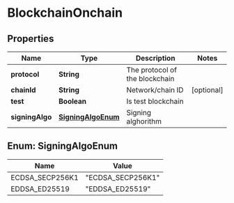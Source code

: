

# BlockchainOnchain


## Properties

| Name | Type | Description | Notes |
|------------ | ------------- | ------------- | -------------|
|**protocol** | **String** | The protocol of the blockchain |  |
|**chainId** | **String** | Network/chain ID |  [optional] |
|**test** | **Boolean** | Is test blockchain |  |
|**signingAlgo** | [**SigningAlgoEnum**](#SigningAlgoEnum) | Signing alghorithm |  |



## Enum: SigningAlgoEnum

| Name | Value |
|---- | -----|
| ECDSA_SECP256K1 | &quot;ECDSA_SECP256K1&quot; |
| EDDSA_ED25519 | &quot;EDDSA_ED25519&quot; |



